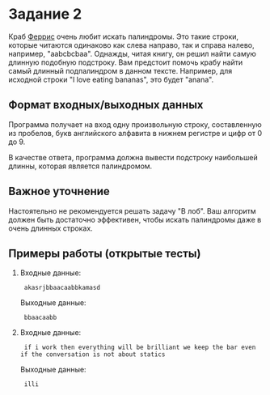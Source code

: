 # Задание 2
Краб [Феррис](https://rustacean.net/) очень любит искать палиндромы. Это такие строки, которые читаются одинаково как слева направо, так и справа налево, например, "aabcbcbaa". Однажды, читая книгу, он решил найти самую длинную подобную подстроку. Вам предстоит помочь крабу найти самый длинный подпалиндром в данном тексте. Например, для исходной строки "I love eating bananas", это будет "anana".

## Формат входных/выходных данных
Программа получает на вход одну произвольную строку, составленную из пробелов, букв английского алфавита в нижнем регистре и цифр от 0 до 9.

В качестве ответа, программа должна вывести подстроку наибольшей длинны, которая является палиндромом.

## Важное уточнение
Настоятельно не рекомендуется решать задачу "В лоб". Ваш алгоритм должен быть достаточно эффективен, чтобы искать палиндромы даже в очень длинных строках.

## Примеры работы (открытые тесты)

1) Входные данные:
   ```
    akasrjbbaacaabbkamasd
   ```
   Выходные данные:
   ```
    bbaacaabb    
   ``` 
2) Входные данные:
   ```
    if i work then everything will be brilliant we keep the bar even if the conversation is not about statics
   ```
   Выходные данные:
   ```
    illi     
   ``` 
